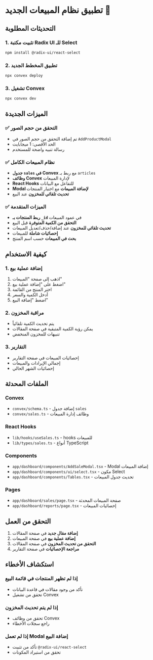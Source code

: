 # تطبيق نظام المبيعات الجديد 🛒

## التحديثات المطلوبة

### 1. تثبيت مكتبة Radix UI للـ Select
```bash
npm install @radix-ui/react-select
```

### 2. تطبيق المخطط الجديد
```bash
npx convex deploy
```

### 3. تشغيل Convex
```bash
npx convex dev
```

## الميزات الجديدة

### ✅ **التحقق من حجم الصور**
- تم إضافة التحقق من حجم الصور في `AddProductModal`
- الحد الأقصى: 1 ميجابايت
- رسالة تنبيه واضحة للمستخدم

### ✅ **نظام المبيعات الكامل**
- **جدول `sales` في Convex** مع ربط بـ `articles`
- **وظائف Convex** لإدارة المبيعات
- **React Hooks** للتفاعل مع البيانات
- **Modal لإضافة المبيعات** مع اختيار المنتجات
- **تحديث تلقائي للمخزون** عند البيع

### ✅ **الميزات المتقدمة**
- **ربط المنتجات بـ `_id`** في عمود المبيعات
- **التحقق من الكمية المتوفرة** قبل البيع
- **تحديث تلقائي للمخزون** عند إضافة/حذف/تعديل المبيعات
- **إحصائيات شاملة** للمبيعات
- **بحث في المبيعات** حسب اسم المنتج

## كيفية الاستخدام

### 1. إضافة عملية بيع
1. اذهب إلى صفحة "المبيعات"
2. اضغط على "إضافة عملية بيع"
3. اختر المنتج من القائمة
4. أدخل الكمية والسعر
5. اضغط "إضافة البيع"

### 2. مراقبة المخزون
- يتم تحديث الكمية تلقائياً
- يمكن رؤية الكمية المتبقية في صفحة المقالات
- تنبيهات للمخزون المنخفض

### 3. التقارير
- إحصائيات المبيعات في صفحة التقارير
- إجمالي الإيرادات والمبيعات
- إحصائيات الشهر الحالي

## الملفات المحدثة

### Convex
- `convex/schema.ts` - إضافة جدول `sales`
- `convex/sales.ts` - وظائف إدارة المبيعات

### React Hooks
- `lib/hooks/useSales.ts` - hooks للمبيعات
- `lib/types/sales.ts` - أنواع TypeScript

### Components
- `app/dashboard/components/AddSaleModal.tsx` - Modal إضافة المبيعات
- `app/dashboard/components/ui/select.tsx` - مكون Select
- `app/dashboard/components/Tables.tsx` - تحديث جدول المبيعات

### Pages
- `app/dashboard/sales/page.tsx` - صفحة المبيعات المحدثة
- `app/dashboard/reports/page.tsx` - إحصائيات المبيعات

## التحقق من العمل

1. **إضافة مقال جديد** في صفحة المقالات
2. **إضافة عملية بيع** في صفحة المبيعات
3. **التحقق من تحديث المخزون** في صفحة المقالات
4. **مراجعة الإحصائيات** في صفحة التقارير

## استكشاف الأخطاء

### إذا لم تظهر المنتجات في قائمة البيع
- تأكد من وجود مقالات في قاعدة البيانات
- تحقق من تشغيل Convex

### إذا لم يتم تحديث المخزون
- تحقق من وظائف Convex
- راجع سجلات الأخطاء

### إذا لم تعمل Modal إضافة البيع
- تأكد من تثبيت `@radix-ui/react-select`
- تحقق من استيراد المكونات
